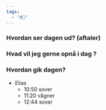 ```yaml
---
tags:
  - "#📅"
---
```

### Hvordan ser dagen ud? (aftaler)


### Hvad vil jeg gerne opnå i dag ?


### Hvordan gik dagen?
- Elias 
	- 10:50 sover 
	- 11:20 vågner
	- 12:44 sover 